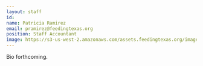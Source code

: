 ```yaml
---
layout: staff
id: 
name: Patricia Ramirez
email: pramirez@feedingtexas.org
position: Staff Accountant
image: https://s3-us-west-2.amazonaws.com/assets.feedingtexas.org/images/staff/patricia-ramirez.JPG
---
```

Bio forthcoming.
